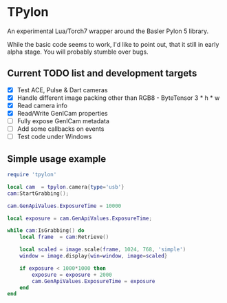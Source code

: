 # TPylon
An experimental Lua/Torch7 wrapper around the Basler Pylon 5 library. 

While the basic code seems to work, I'd like to point out, that it still in early alpha stage. You will probably stumble over bugs.

## Current TODO list and development targets
 - [x] Test ACE, Pulse & Dart cameras
 - [x] Handle different image packing other than RGB8 - ByteTensor 3 * h * w
 - [x] Read camera info
 - [x] Read/Write GenICam properties
 - [ ] Fully expose GenICam metadata
 - [ ] Add some callbacks on events
 - [ ] Test code under Windows
 
## Simple usage example
```lua
require 'tpylon'

local cam  = tpylon.camera{type='usb'}
cam:StartGrabbing();

cam.GenApiValues.ExposureTime = 10000

local exposure = cam.GenApiValues.ExposureTime;

while cam:IsGrabbing() do
	local frame  = cam:Retrieve()

	local scaled = image.scale(frame, 1024, 768, 'simple')
	window = image.display{win=window, image=scaled}

	if exposure < 1000*1000 then
		exposure = exposure + 2000
		cam.GenApiValues.ExposureTime = exposure
	end
end		
```